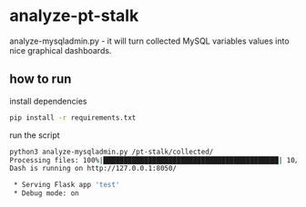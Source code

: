 # analyze-pt-stalk

analyze-mysqladmin.py - it will turn collected MySQL variables values into nice graphical dashboards.

## how to run

install dependencies

```bash
pip install -r requirements.txt
```

run the script

```bash
python3 analyze-mysqladmin.py /pt-stalk/collected/
Processing files: 100%|███████████████████████████████████████████| 10/10 [00:00<00:00, 10.83it/s]
Dash is running on http://127.0.0.1:8050/

 * Serving Flask app 'test'
 * Debug mode: on

```

